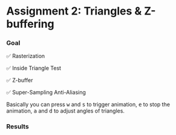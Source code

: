 # Assignment 2: Triangles & Z-buffering

### Goal

:white_check_mark: Rasterization

:white_check_mark: Inside Triangle Test

:white_check_mark: Z-buffer

:white_check_mark: Super-Sampling Anti-Aliasing



Basically you can press <kbd>w</kbd> and <kbd>s</kbd> to trigger animation, <kbd>e</kbd> to stop the animation, <kbd>a</kbd> and <kbd>d</kbd> to adjust angles of triangles.

### Results

